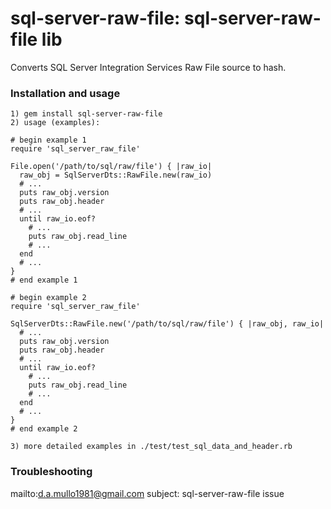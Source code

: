# sql-server-raw-file: sql-server-raw-file lib

Converts SQL Server Integration Services Raw File source to hash.

### Installation and usage

```
1) gem install sql-server-raw-file
2) usage (examples):

# begin example 1
require 'sql_server_raw_file'

File.open('/path/to/sql/raw/file') { |raw_io|
  raw_obj = SqlServerDts::RawFile.new(raw_io)
  # ...
  puts raw_obj.version
  puts raw_obj.header
  # ...
  until raw_io.eof?
    # ...
    puts raw_obj.read_line
    # ...
  end
  # ...
}
# end example 1

# begin example 2
require 'sql_server_raw_file'

SqlServerDts::RawFile.new('/path/to/sql/raw/file') { |raw_obj, raw_io|
  # ...
  puts raw_obj.version
  puts raw_obj.header
  # ...
  until raw_io.eof?
    # ...
    puts raw_obj.read_line
    # ...
  end
  # ...
}
# end example 2

3) more detailed examples in ./test/test_sql_data_and_header.rb
```

### Troubleshooting

mailto:d.a.mullo1981@gmail.com
subject: sql-server-raw-file issue